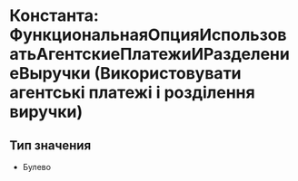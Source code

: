 ﻿# Константа: ФункциональнаяОпцияИспользоватьАгентскиеПлатежиИРазделениеВыручки (Використовувати агентські платежі і розділення виручки)

## Тип значения

- Булево

